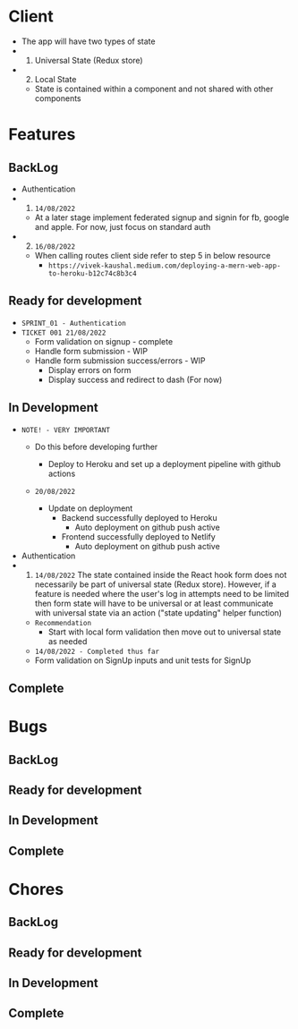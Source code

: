 <!-- App architecture -->
# Client 
- The app will have two types of state 
- 1. Universal State (Redux store)
- 2. Local State 
    - State is contained within a component and not shared with other components 

# Features
## BackLog
- Authentication
- 1. `14/08/2022`
    - At a later stage implement federated signup and signin for fb, google and apple. For now, just focus on standard auth 
- 2. `16/08/2022`
    - When calling routes client side refer to step 5 in below resource 
        - `https://vivek-kaushal.medium.com/deploying-a-mern-web-app-to-heroku-b12c74c8b3c4`
## Ready for development
- `SPRINT_01 - Authentication`
- `TICKET 001 21/08/2022`
    - Form validation on signup - complete 
    - Handle form submission - WIP
    - Handle form submission success/errors - WIP 
        - Display errors on form
        - Display success and redirect to dash (For now)
## In Development
- `NOTE! - VERY IMPORTANT`
    - Do this before developing further
        - Deploy to Heroku and set up a deployment pipeline with github actions 

    - `20/08/2022`
        - Update on deployment 
            - Backend successfully deployed to Heroku
                - Auto deployment on github push active 
            - Frontend successfully deployed to Netlify 
                - Auto deployment on github push active  
- Authentication
- 1. `14/08/2022` The state contained inside the React hook form does not necessarily be part of universal state (Redux store). However, if a feature is needed where the user's log in attempts need to be limited then form state will have to be universal or at least communicate with universal state via an action ("state updating" helper function)
    - `Recommendation`
        - Start with local form validation then move out to universal state as needed 
    - `14/08/2022 - Completed thus far`
    - Form validation on SignUp inputs and unit tests for SignUp 
## Complete
 
# Bugs
## BackLog
## Ready for development
## In Development 
## Complete

# Chores
## BackLog
## Ready for development
## In Development 
## Complete